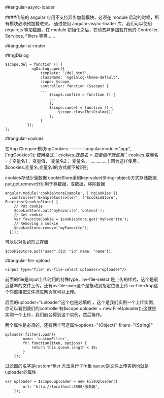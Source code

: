 ##angular-async-loader

####传统的 angular 应用不支持异步加载模块，必须在 module 启动的时候，所有模块必须预加载进来。 通过使用 angular-async-loader 库，我们可以使用 requirejs 等加载器，在 module 初始化之后，在动态异步加载其他的 Controller, Services, Filters 等等......




##angular-ui-router



##ngDialog

```
$scope.del = function () {  
            ngDialog.open({  
                template: '/del.html',  
                className: 'ngdialog-theme-default',  
                scope: $scope,  
                controller: function ($scope) {  
                ...  
                    $scope.confirm = function () {  
                    ...  
                    };  
                    $scope.cancel = function () {  
                        $scope.closeThisDialog();  
                    };  
                }  
          });  
}; 
```




##angular-cookies

在App 中require模块ngCookies---------angular.module("app",['ngCookies']);
使用格式：$cookies.变量名 = 变量值
不能使用：$cookies.变量名 = {
变量名1： 变量值，
变量名2： 变量名，
.............
}
因为这样使用：$cookies.变量名.变量名1的方式就不被识别

cookies存储少量数据
cookieStore采用key-value(String-object)方式存储数据,
put,get,remove分别用于存数据，取数据，移除数据

```
angular.module('cookieStoreExample', ['ngCookies'])
  .controller('ExampleController', ['$cookieStore', Function($cookieStore) {
    // Put cookie
    $cookieStore.put('myFavorite','oatmeal');
    // Get cookie
    var favoriteCookie = $cookieStore.get('myFavorite');
    // Removing a cookie
    $cookieStore.remove('myFavorite');
  }]);
```

可以以对象的形式存储

`$cookieStore.put("user",{id: "id",name: "name"});`




##angular-file-upload

`<input type="file" nv-file-select uploader="uploader"/>`

前面的file是input上传时用的特殊type，nv-file-select 是上传的样式，这个是最近基本的文件上传，还有nv-file-over这个是拖动到指定位置上传 nv-file-drop这个你直接把文件拖进网页就可以上传。

后面的uploader="uploader"这个也是必填的 ，这个是我们实例一个上传实例，你可以看到我们的controller有$scope.uploader = new FileUploader();这就是实例一个上传，我们前台得到这个实例，然后操作。

两个属性是必须的，还有两个可选属性options="{Object}" filters="{String}" 

```
uploader.filters.push({
        name: 'customFilter',
        fn: function(item, options) {
            return this.queue.length < 10;
        }
    });
```

过滤器的名字是customFilter 方法执行子fn里 queue是文件上传实例也就是uploader的属性


```
var uploader = $scope.uploader = new FileUploader({
        url: 'http://localhost:8080/服务器',
    });
```
